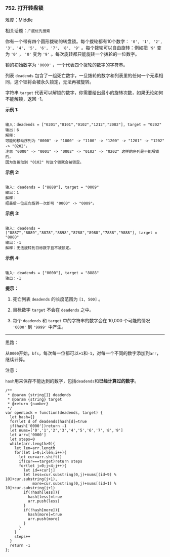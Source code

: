 ### 752. 打开转盘锁

难度：Middle

相关话题：`广度优先搜索`

你有一个带有四个圆形拨轮的转盘锁。每个拨轮都有10个数字：  `'0', '1', '2', '3', '4', '5', '6', '7', '8', '9'`  。每个拨轮可以自由旋转：例如把  `'9'`  变为  `'0'` ， `'0'`  变为  `'9'`  。每次旋转都只能旋转一个拨轮的一位数字。



锁的初始数字为  `'0000'`  ，一个代表四个拨轮的数字的字符串。



列表  `deadends`  包含了一组死亡数字，一旦拨轮的数字和列表里的任何一个元素相同，这个锁将会被永久锁定，无法再被旋转。



字符串  `target`  代表可以解锁的数字，你需要给出最小的旋转次数，如果无论如何不能解锁，返回 -1。







**示例 1:** 



```

输入：deadends = ["0201","0101","0102","1212","2002"], target = "0202"
输出：6
解释：
可能的移动序列为 "0000" -> "1000" -> "1100" -> "1200" -> "1201" -> "1202" -> "0202"。
注意 "0000" -> "0001" -> "0002" -> "0102" -> "0202" 这样的序列是不能解锁的，
因为当拨动到 "0102" 时这个锁就会被锁定。
```


**示例 2:** 



```

输入: deadends = ["8888"], target = "0009"
输出：1
解释：
把最后一位反向旋转一次即可 "0000" -> "0009"。
```


**示例 3:** 



```

输入: deadends = ["8887","8889","8878","8898","8788","8988","7888","9888"], target = "8888"
输出：-1
解释：无法旋转到目标数字且不被锁定。
```


**示例 4:** 



```

输入: deadends = ["0000"], target = "8888"
输出：-1
```






**提示：** 




1. 死亡列表  `deadends`  的长度范围为  `[1, 500]` 。

2. 目标数字  `target`  不会在  `deadends`  之中。

3. 每个  `deadends`  和  `target`  中的字符串的数字会在 10,000 个可能的情况  `'0000'`  到  `'9999'`  中产生。






-----

思路：

从`0000`开始，`bfs`，每次每一位都可以`+1`和`-1`，对每一个不同的数字添加到`arr`，继续计算。

注意：

`hash`用来保存不能达到的数字，包括`deadends`和**已经计算过的数字**。


```
/**
 * @param {string[]} deadends
 * @param {string} target
 * @return {number}
 */
var openLock = function(deadends, target) {
  let hash={}
  for(let d of deadends)hash[d]=true
  if(hash['0000'])return -1
  let nums=['0','1','2','3','4','5','6','7','8','9']
  let arr=['0000']
  let steps=0
  while(arr.length>0){
    let len=arr.length
    for(let i=0;i<len;i++){
      let cur=arr.shift()
      if(cur===target)return steps
      for(let j=0;j<4;j++){
        let id=+cur[j]
        let less=cur.substring(0,j)+nums[(id+9) % 10]+cur.substring(j+1),
            more=cur.substring(0,j)+nums[(id+1) % 10]+cur.substring(j+1)
        if(!hash[less]){
          hash[less]=true
          arr.push(less)
        }
        if(!hash[more]){
          hash[more]=true
          arr.push(more)
        }
      }
    }
    steps++
  }
  return -1
};
```

